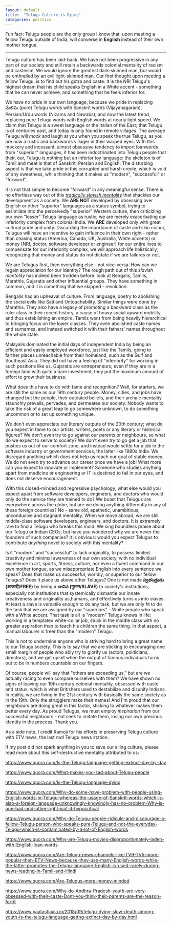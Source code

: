 ```yaml
---
layout: default
title:  "Telugu Culture is Dying"
categories: politics
---
```


Fun fact: Telugu people are the only group I know that, upon meeting a fellow Telugu outside of India, will converse in **English** instead of their own mother tongue.

<hr>

Telugu culture has been laid-back. We have not been progressive in any part of our society and still retain a backwards colonial mentality of racism and casteism. We would ignore the greatest dark-skinned man, but would be enthralled by an evil light-skinned man. Our first thought upon meeting a fellow Telugu, is to find out his gotra and caste. It is the NRI Telugu's highest dream that his child speaks English in a White accent - something that he can never achieve, and something that he feels inferior for.


We have no pride in our own language, because we pride in replacing మేలిమి (pure) Telugu words with Sanskrit words (Vijayanagaram), Persian/Urdu words (Nizams and Nawabs), and now the latest trend, replacing pure Telugu words with English words at nearly light speed. We claim that Telugu is a sweet language or the Italian of the East; that Telugu is of centuries past, and today is only found in remote villages. The average Telugu will _mock_ and laugh at you when you speak the true Telugu, as you are now a rustic and backwards villager in their warped eyes. With this mockery and incessant, almost obsessive tendency to import loanwords from "superior" languages, it has been indoctrinated into Telugu people that their, our, Telugu is nothing but an inferior toy language: the skeleton is of Tamil and meat is that of Sanskrit, Persian and English. The disturbing aspect is that we take pride in this corrupted and harsh creole, which is void of any sweetness, while thinking that it makes us "modern", "successful" or "forward".


It is not that simple to become "forward" in any meaningful sense. There is no effortless way out of this [*tragically slavish mentality*](https://www.quora.com/Why-do-Telugu-people-ridicule-and-discourage-a-fellow-Telugu-person-who-speaks-pure-Telugu-and-not-the-everyday-Telugu-which-is-contaminated-by-a-lot-of-English-words/answer/Subrahmanyam-Marripoodi) that shackles our development as a society. We **ARE NOT** developed by obsessing over English or other "superior" languages as a status symbol, trying to assimilate into the perceivedly "superior" Western culture, then criticizing our own "lesser" Telugu language as rustic; we are merely exacerbating our inferiority complex from colonial India. We **ARE** developed only with great cultural pride and unity. Discarding the importance of caste and skin colour, Telugus will have an incentive to gain influence in their own right - rather than chasing status (America, Canada, UK, Australia, White accents) or money (NRI, doctor, software developer or engineer) for our entire lives to compensate for our inferiority complex, we will approach life holistically, recognizing that money and status do not dictate if we are failures or not.


We are Telugus first, then everything else - not vice-versa. How can we regain appreciation for our identity? The rough path out of this *slavish mentality* has indeed been trodden before: look at Bengalis, Tamils, Marathis, Gujaratis and other influential groups. They have something in common, and it is something that we skipped - revolution.


Bengalis had an upheaval of culture. From language, poetry to abolishing the social evils like Sati and Untouchability. Similar things were done by Marathis. They also have a legacy of promoting a backward class as the ruler class in their recent history, a cause of heavy social upward mobility, and thus establishing an empire. Tamils went from being heavily hierarchical to bringing focus on the lower classes. They even abolished caste names and surnames, and instead switched it with their fathers' names throughout the whole state.


Malayalis dominated the initial days of independent India by being an efficient and easily employed workforce, just like the Tamils, going to farther places unreachable from their homeland, such as the Gulf and Southeast Asia. They did not have a feeling of "inferiority" for working in such positions like us. Gujaratis are entrepreneurs; even if they are in a foreign land with quite a bare investment, they put the maximum amount of effort to grow their business.


What does this have to do with fame and recognition? Well, for starters, we are still the same as our 19th century people. Money, cities, and jobs have changed but the people, their outdated beliefs, and their archaic mentality staunchly prevails, pervades, and permeates our society. Nobody wants to take the risk of a great leap to go somewhere unknown, to do something uncommon or to set up something unique.


We don't even appreciate our literary outputs of the 20th century; what do you expect in fame to our artists, writers, poets or any literary or historical figures? We don't even try to go against our parents or neighbours, so what do we expect to serve to society? We don't even try to go get a job that pushes us out of our comfort zone, and instead would settle for a job in the software industry or government services, the latter like 1980s India. We disregard anything which does not help us reach our goal of stable money. We do not even try to advance our career once we have a job! What more can you expect to innovate or implement? Someone who studies anything apart from medicine or engineering or IT is destined to fail in our eyes, and does not deserve encouragement.


With this closed-minded and regressive psychology, what else would you expect apart from software developers, engineers, and doctors who would only do the service they are trained to do? We boast that Telugus are everywhere across the globe, but are we doing anything differently in any of these foreign countries? No - same old, apathetic, unambitious, unconducive and stagnant mentality. When we move abroad, we are still middle-class software developers, engineers, and doctors. It is extremely rare to find a Telugu who breaks this mold. We sing boundless praise about our Telugu or Indian CEOs, but have you wondered why we are never the founders of such companies? It is obvious: would you expect Telugus to contribute *anything* novel to society with this mentality?


Is it "modern" and "successful" to lack originality, to possess limited creativity and minimal awareness of our own society, with no individual excellence in art, sports, fitness, culture, nor even a fluent command in our own mother tongue, as we misappropriate English into every sentence we speak? Does that make us successful, worldly, or superior to our fellow Telugus? Does it place us above other Telugus? One is not made **స్వతంత్రుడు (आज़ादी/FREE)** by being a **బానిస (गुलाम/SLAVE)** to society's institutions, especially not institutions that systemically dismantle our innate creativeness and originality as,humans, and effectively turns us into slaves. At least a slave is versatile enough to do any task, but we are only fit to do the task that we are assigned by our "superiors" - White people who speak with a White accent. That task is all  a "modern" Telugu knows in life: working in a templated white-collar job, stuck in the middle class with no greater aspiration than to teach his children the same thing. In that aspect, a manual labourer is freer than the "modern" Telugu.


This is not to undermine anyone who is striving hard to bring a great name to our Telugu society. This is to say that we are sticking to encouraging one small margin of people who ably try to glorify us (actors, politicians, directors), and we get upset when the output of famous individuals turns out to be in numbers countable on our fingers.


Of course, people will say that "others are exceeding us," but are we actually racing to even compare ourselves with them? We have shown no signs of leaving our 19th century colonial mentality, obsessed with caste and status, which is what Britishers used to destabilize and disunify Indians. In reality, we are living in the 21st century with basically the same society as in the 19th. Only the strugglers make their names! And I'm proud that our neighbours are doing great in this factor, sticking to whatever makes them better every day. As proud Telugus, we must employ *inspiration* from our successful neighbours - not seek to imitate them, losing our own precious identity in the process. Thank you.


As a side note, I credit Ramoji for his efforts in preserving Telugu culture with ETV news, the last *real* Telugu news station.


If my post did not spark anything in you to save our ailing culture, please read more about this self-destructive mentality attributed to us:

<a href='https://www.quora.com/Is-the-Telugu-language-getting-extinct-day-by-day'>https://www.quora.com/Is-the-Telugu-language-getting-extinct-day-by-day</a>

<a href='https://www.quora.com/What-makes-you-sad-about-Telugu-people'>https://www.quora.com/What-makes-you-sad-about-Telugu-people</a>

<a href='https://www.quora.com/Is-the-Telugu-language-dying'>https://www.quora.com/Is-the-Telugu-language-dying</a>

<a href='https://www.quora.com/Why-do-some-have-problem-with-people-using-English-words-in-Telugu-whereas-the-usage-of-Sanskrit-words-which-is-also-a-foreign-language-unknowingly-knowingly-has-no-problem-Why-is-one-bad-and-other-right-isnt-it-hypocritical'>https://www.quora.com/Why-do-some-have-problem-with-people-using-English-words-in-Telugu-whereas-the-usage-of-Sanskrit-words-which-is-also-a-foreign-language-unknowingly-knowingly-has-no-problem-Why-is-one-bad-and-other-right-isnt-it-hypocritical</a>

<a href='https://www.quora.com/Why-do-Telugu-people-ridicule-and-discourage-a-fellow-Telugu-person-who-speaks-pure-Telugu-and-not-the-everyday-Telugu-which-is-contaminated-by-a-lot-of-English-words'>https://www.quora.com/Why-do-Telugu-people-ridicule-and-discourage-a-fellow-Telugu-person-who-speaks-pure-Telugu-and-not-the-everyday-Telugu-which-is-contaminated-by-a-lot-of-English-words</a>

<a href='https://www.quora.com/Why-are-Telugu-movies-disproportionately-laden-with-English-loan-words'>https://www.quora.com/Why-are-Telugu-movies-disproportionately-laden-with-English-loan-words</a>

<a href='https://www.quora.com/Are-Telugu-news-channels-like-TV9-TV5-more-popular-then-ETV-News-because-they-use-many-English-words-while-the-latter-promotes-the-Telugu-language-English-is-used-rarely-during-news-reading-in-Tamil-and-Hindi'>https://www.quora.com/Are-Telugu-news-channels-like-TV9-TV5-more-popular-then-ETV-News-because-they-use-many-English-words-while-the-latter-promotes-the-Telugu-language-English-is-used-rarely-during-news-reading-in-Tamil-and-Hindi</a>

<a href='https://www.quora.com/Are-Telugus-more-money-minded'>https://www.quora.com/Are-Telugus-more-money-minded</a>

<a href='https://www.quora.com/Why-do-Andhra-Pradesh-youth-are-very-obsessed-with-their-caste-Dont-you-think-their-parents-are-the-reason-for-it'>https://www.quora.com/Why-do-Andhra-Pradesh-youth-are-very-obsessed-with-their-caste-Dont-you-think-their-parents-are-the-reason-for-it</a>

<a href='https://www.paatashaala.in/2018/09/telugu-dying-slow-death-among-youth-is-the-telugu-language-gettng-extinct-day-by-day.html'>https://www.paatashaala.in/2018/09/telugu-dying-slow-death-among-youth-is-the-telugu-language-gettng-extinct-day-by-day.html</a>